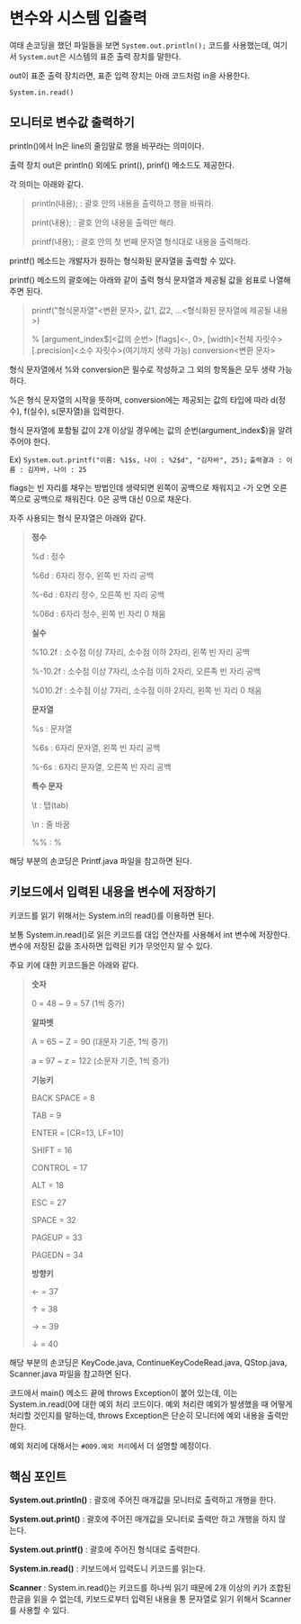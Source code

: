 # 변수와 시스템 입출력
여태 손코딩을 했던 파일들을 보면 ```System.out.println();``` 코드를 사용했는데, 여기서 ```System.out```은 시스템의 표준 출력 장치를 말한다.

out이 표준 출력 장치라면, 표준 입력 장치는 아래 코드처럼 in을 사용한다.

```System.in.read()```

## 모니터로 변수값 출력하기
println()에서 ln은 line의 줄임말로 행을 바꾸라는 의미이다.

출력 장치 out은 println() 외에도 print(), prinf() 메소드도 제공한다.

각 의미는 아래와 같다.

> println(내용); : 괄호 안의 내용을 출력하고 행을 바꿔라.
>
> print(내용); : 괄호 안의 내용을 출력만 해라.
>
> printf(내용); : 괄호 안의 첫 번째 문자열 형식대로 내용을 출력해라.

printf() 메소드는 개발자가 원하는 형식화된 문자열을 출력할 수 있다.

printf() 메소드의 괄호에는 아래와 같이 출력 형식 문자열과 제공될 값을 쉼표로 나열해주면 된다.

> printf("형식문자열"<변환 문자>, 값1, 값2, ...<형식화된 문자열에 제공될 내용>) 
>
> % [argument_index$]<값의 순번> [flags]<-, 0>, [width]<전체 자릿수> [.precision]<소수 자릿수>(여기까지 생략 가능) conversion<변환 문자>

형식 문자열에서 %와 conversion은 필수로 작성하고 그 외의 항목들은 모두 생략 가능하다.

%은 형식 문자열의 시작을 뜻하며, conversion에는 제공되는 값의 타입에 따라 d(정수), f(실수), s(문자열)을 입력한다.

형식 문자열에 포함될 값이 2개 이상일 경우에는 값의 순번(argument_index$)을 알려 주어야 한다.

Ex) ```System.out.printf("이름: %1$s, 나이 : %2$d", "김자바", 25);```
```출력결과 : 이름 : 김자바, 나이 : 25```

flags는 빈 자리를 채우는 방법인데 생략되면 왼쪽이 공백으로 채워지고 -가 오면 오른쪽으로 공백으로 채워진다. 0은 공백 대신 0으로 채운다.

자주 사용되는 형식 문자열은 아래와 같다.

> **정수**
>
> %d : 정수
> 
> %6d : 6자리 정수, 왼쪽 빈 자리 공백
>
> %-6d : 6자리 정수, 오른쪽 빈 자리 공백
>
> %06d : 6자리 정수, 왼쪽 빈 자리 0 채움
>
> **실수**
>
> %10.2f : 소수점 이상 7자리, 소수점 이하 2자리, 왼쪽 빈 자리 공백
>
> %-10.2f : 소수점 이상 7자리, 소수점 이하 2자리, 오른족 빈 자리 공백
>
> %010.2f : 소수점 이상 7자리, 소수점 이하 2자리, 왼쪽 빈 자리 0 채움
>
> **문자열**
>
> %s : 문자열
>
> %6s : 6자리 문자열, 왼쪽 빈 자리 공백
>
> %-6s :  6자리 문자열, 오른쪽 빈 자리 공백
>
> **특수 문자**
>
> \t : 탭(tab)
>
> \n : 줄 바꿈
>
> %% : %

해당 부분의 손코딩은 Printf.java 파일을 참고하면 된다.

## 키보드에서 입력된 내용을 변수에 저장하기
키코드를 읽기 위해서는 System.in의 read()를 이용하면 된다.

보통 System.in.read()로 읽은 키코드를 대입 연산자를 사용해서 int 변수에 저장한다. 변수에 저장된 값을 조사하면 입력된 키가 무엇인지 알 수 있다.

주요 키에 대한 키코드들은 아래와 같다.
> **숫자**
> 
> 0 = 48 ~ 9 = 57 (1씩 증가)
>
> **알파벳**
>
> A = 65 ~ Z = 90 (대문자 기준, 1씩 증가)
>
> a = 97 ~ z = 122 (소문자 기준, 1씩 증가)
>
> **기능키**
>
> BACK SPACE = 8
>
> TAB = 9
>
> ENTER = [CR=13, LF=10]
>
> SHIFT = 16
>
> CONTROL = 17
>
> ALT = 18
> 
> ESC = 27
>
> SPACE = 32
>
> PAGEUP = 33
>
> PAGEDN = 34
>
> **방향키**
>
> ← = 37
>
> ↑ = 38
>
> → = 39
>
> ↓ = 40

해당 부분의 손코딩은 KeyCode.java, ContinueKeyCodeRead.java, QStop.java, Scanner.java 파일을 참고하면 된다.

코드에서 main() 메소드 끝에 throws Exception이 붙어 있는데, 이는 System.in.read(0에 대한 예외 처리 코드이다. 예외 처리란 예외가 발생했을 때 어떻게 처리할 것인지를 말하는데, throws Exception은 단순히 모니터에 예외 내용을 출력만 한다.

예외 처리에 대해서는 ```#009.예외 처리```에서 더 설명할 예정이다.

## 핵심 포인트
**System.out.println()** : 괄호에 주어진 매개값을 모니터로 출력하고 개행을 한다.

**System.out.print()** : 괄호에 주어진 매개값을 모니터로 출력만 하고 개행을 하지 않는다.

**System.out.printf()** : 괄호에 주어진 형식대로 출력한다.

**System.in.read()** : 키보드에서 입력도니 키코드를 읽는다.

**Scanner** : System.in.read()는 키코드를 하나씩 읽기 때문에 2개 이상의 키가 조합된 한글을 읽을 수 없는데, 키보드로부터 입력된 내용을 통 문자열로 읽기 위해서 Scanner를 사용할 수 있다.
